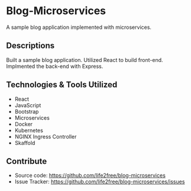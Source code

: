 # Blog-Microservices

A sample blog application implemented with microservices.

## Descriptions

Built a sample blog application. Utilized React to build front-end. Implmented the back-end with Express.

## Technologies & Tools Utilized

- React
- JavaScript
- Bootstrap
- Microservices
- Docker
- Kubernetes
- NGINX Ingress Controller
- Skaffold

## Contribute

- Source code: https://github.com/life2free/blog-microservices
- Issue Tracker: https://github.com/life2free/blog-microservices/issues
